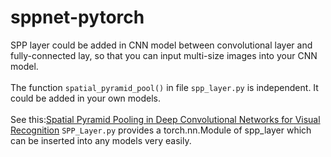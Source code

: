 # sppnet-pytorch
SPP layer could be added in CNN model between convolutional layer and fully-connected lay, so that you can input multi-size images into your CNN model.
</br>
</br>
The function `spatial_pyramid_pool()` in file `spp_layer.py` is independent. It could be added in your own models.
</br>
</br>
See this:<a href="https://arxiv.org/abs/1406.4729">Spatial Pyramid Pooling in Deep Convolutional Networks for Visual Recognition</a>
`SPP_Layer.py` provides a torch.nn.Module of spp_layer which can be inserted into any models very easily.
